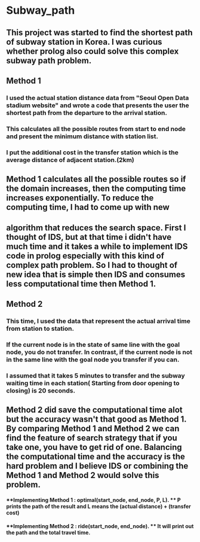 # Subway_path

## This project was started to find the shortest path of subway station in Korea.  I was curious whether prolog also could solve this complex subway path problem. 

## **Method 1** 
### I used the actual station distance data from "Seoul Open Data stadium website" and wrote a code that presents the user the shortest path from the departure to the arrival station. 
### This calculates all the possible routes from start to end node and present the minimum distance with station list. 
### I put the additional cost in the transfer station which is the average distance of adjacent station.(2km)


## Method 1 calculates all the possible routes so if the domain increases, then the computing time increases exponentially. To reduce the computing time, I had to come up with new
## algorithm that reduces the search space. First I thought of IDS, but at that time i didn't have much time and it takes a while to implement IDS code in prolog especially with  this kind of complex path problem. So I had to thought of new idea that is simple then IDS and consumes less computational time then Method 1.


## **Method 2** 
### This time, I used the data that represent the actual arrival time from station to station. 
### If the current node is in the state of same line with the goal node, you do not transfer. In contrast, if the current node is not in the same line with the goal node you transfer if you can. 
### I assumed that it takes 5 minutes to transfer and the subway waiting time in each station( Starting from door opening to closing) is 20 seconds. 


## Method 2 did save the computational time alot but the accuracy wasn't that good as Method 1. By comparing Method 1 and Method 2 we can find the feature of search strategy that if you take one, you have to get rid of one. Balancing the computational time and the accuracy is the hard problem and I believe IDS or combining the Method 1 and Method 2 would solve this problem. 

#### **Implementing Method 1 :  optimal(start_node, end_node, P, L). **        P prints the path of the result and L means the (actual distance) + (transfer cost)
#### **Implementing Method 2 : ride(start_node, end_node). **                  It will print out the path and the total travel time. 
